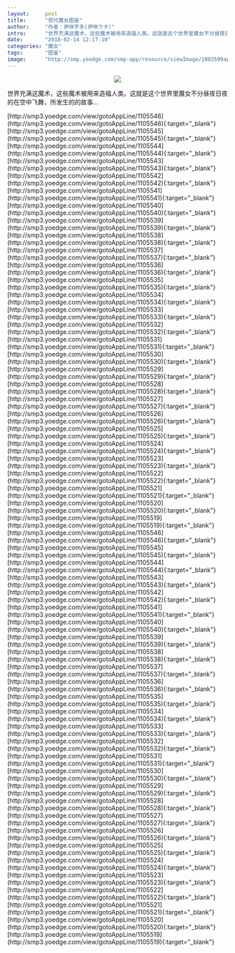 ```yaml
---
layout:     post
title:      "现代魔女图鉴"
author:     "作者：伊咲宇多(伊咲ウタ)"
intro:      "世界充满这魔术，这些魔术被用来造福人类。这就是这个世界里魔女不分昼夜日夜的在空中飞舞，所发生的的故事..."
date:       "2018-02-14 12:17:10"
categories: "魔女"
tags:       "图鉴"
image:      "http://smp.yoedge.com/smp-app/resource/viewImage/1003599appline.png"
---
```

<div style="text-align: center">
<p><img src="http://smp.yoedge.com/smp-app/resource/viewImage/1003599appline.png"/></p>
</div>
<p class="post-meta">
<span>世界充满这魔术，这些魔术被用来造福人类。这就是这个世界里魔女不分昼夜日夜的在空中飞舞，所发生的的故事...</span>
</p>
[http://smp3.yoedge.com/view/gotoAppLine/1105546](http://smp3.yoedge.com/view/gotoAppLine/1105546){:target="_blank"}
[http://smp3.yoedge.com/view/gotoAppLine/1105545](http://smp3.yoedge.com/view/gotoAppLine/1105545){:target="_blank"}
[http://smp3.yoedge.com/view/gotoAppLine/1105544](http://smp3.yoedge.com/view/gotoAppLine/1105544){:target="_blank"}
[http://smp3.yoedge.com/view/gotoAppLine/1105543](http://smp3.yoedge.com/view/gotoAppLine/1105543){:target="_blank"}
[http://smp3.yoedge.com/view/gotoAppLine/1105542](http://smp3.yoedge.com/view/gotoAppLine/1105542){:target="_blank"}
[http://smp3.yoedge.com/view/gotoAppLine/1105541](http://smp3.yoedge.com/view/gotoAppLine/1105541){:target="_blank"}
[http://smp3.yoedge.com/view/gotoAppLine/1105540](http://smp3.yoedge.com/view/gotoAppLine/1105540){:target="_blank"}
[http://smp3.yoedge.com/view/gotoAppLine/1105539](http://smp3.yoedge.com/view/gotoAppLine/1105539){:target="_blank"}
[http://smp3.yoedge.com/view/gotoAppLine/1105538](http://smp3.yoedge.com/view/gotoAppLine/1105538){:target="_blank"}
[http://smp3.yoedge.com/view/gotoAppLine/1105537](http://smp3.yoedge.com/view/gotoAppLine/1105537){:target="_blank"}
[http://smp3.yoedge.com/view/gotoAppLine/1105536](http://smp3.yoedge.com/view/gotoAppLine/1105536){:target="_blank"}
[http://smp3.yoedge.com/view/gotoAppLine/1105535](http://smp3.yoedge.com/view/gotoAppLine/1105535){:target="_blank"}
[http://smp3.yoedge.com/view/gotoAppLine/1105534](http://smp3.yoedge.com/view/gotoAppLine/1105534){:target="_blank"}
[http://smp3.yoedge.com/view/gotoAppLine/1105533](http://smp3.yoedge.com/view/gotoAppLine/1105533){:target="_blank"}
[http://smp3.yoedge.com/view/gotoAppLine/1105532](http://smp3.yoedge.com/view/gotoAppLine/1105532){:target="_blank"}
[http://smp3.yoedge.com/view/gotoAppLine/1105531](http://smp3.yoedge.com/view/gotoAppLine/1105531){:target="_blank"}
[http://smp3.yoedge.com/view/gotoAppLine/1105530](http://smp3.yoedge.com/view/gotoAppLine/1105530){:target="_blank"}
[http://smp3.yoedge.com/view/gotoAppLine/1105529](http://smp3.yoedge.com/view/gotoAppLine/1105529){:target="_blank"}
[http://smp3.yoedge.com/view/gotoAppLine/1105528](http://smp3.yoedge.com/view/gotoAppLine/1105528){:target="_blank"}
[http://smp3.yoedge.com/view/gotoAppLine/1105527](http://smp3.yoedge.com/view/gotoAppLine/1105527){:target="_blank"}
[http://smp3.yoedge.com/view/gotoAppLine/1105526](http://smp3.yoedge.com/view/gotoAppLine/1105526){:target="_blank"}
[http://smp3.yoedge.com/view/gotoAppLine/1105525](http://smp3.yoedge.com/view/gotoAppLine/1105525){:target="_blank"}
[http://smp3.yoedge.com/view/gotoAppLine/1105524](http://smp3.yoedge.com/view/gotoAppLine/1105524){:target="_blank"}
[http://smp3.yoedge.com/view/gotoAppLine/1105523](http://smp3.yoedge.com/view/gotoAppLine/1105523){:target="_blank"}
[http://smp3.yoedge.com/view/gotoAppLine/1105522](http://smp3.yoedge.com/view/gotoAppLine/1105522){:target="_blank"}
[http://smp3.yoedge.com/view/gotoAppLine/1105521](http://smp3.yoedge.com/view/gotoAppLine/1105521){:target="_blank"}
[http://smp3.yoedge.com/view/gotoAppLine/1105520](http://smp3.yoedge.com/view/gotoAppLine/1105520){:target="_blank"}
[http://smp3.yoedge.com/view/gotoAppLine/1105519](http://smp3.yoedge.com/view/gotoAppLine/1105519){:target="_blank"}
[http://smp3.yoedge.com/view/gotoAppLine/1105546](http://smp3.yoedge.com/view/gotoAppLine/1105546){:target="_blank"}
[http://smp3.yoedge.com/view/gotoAppLine/1105545](http://smp3.yoedge.com/view/gotoAppLine/1105545){:target="_blank"}
[http://smp3.yoedge.com/view/gotoAppLine/1105544](http://smp3.yoedge.com/view/gotoAppLine/1105544){:target="_blank"}
[http://smp3.yoedge.com/view/gotoAppLine/1105543](http://smp3.yoedge.com/view/gotoAppLine/1105543){:target="_blank"}
[http://smp3.yoedge.com/view/gotoAppLine/1105542](http://smp3.yoedge.com/view/gotoAppLine/1105542){:target="_blank"}
[http://smp3.yoedge.com/view/gotoAppLine/1105541](http://smp3.yoedge.com/view/gotoAppLine/1105541){:target="_blank"}
[http://smp3.yoedge.com/view/gotoAppLine/1105540](http://smp3.yoedge.com/view/gotoAppLine/1105540){:target="_blank"}
[http://smp3.yoedge.com/view/gotoAppLine/1105539](http://smp3.yoedge.com/view/gotoAppLine/1105539){:target="_blank"}
[http://smp3.yoedge.com/view/gotoAppLine/1105538](http://smp3.yoedge.com/view/gotoAppLine/1105538){:target="_blank"}
[http://smp3.yoedge.com/view/gotoAppLine/1105537](http://smp3.yoedge.com/view/gotoAppLine/1105537){:target="_blank"}
[http://smp3.yoedge.com/view/gotoAppLine/1105536](http://smp3.yoedge.com/view/gotoAppLine/1105536){:target="_blank"}
[http://smp3.yoedge.com/view/gotoAppLine/1105535](http://smp3.yoedge.com/view/gotoAppLine/1105535){:target="_blank"}
[http://smp3.yoedge.com/view/gotoAppLine/1105534](http://smp3.yoedge.com/view/gotoAppLine/1105534){:target="_blank"}
[http://smp3.yoedge.com/view/gotoAppLine/1105533](http://smp3.yoedge.com/view/gotoAppLine/1105533){:target="_blank"}
[http://smp3.yoedge.com/view/gotoAppLine/1105532](http://smp3.yoedge.com/view/gotoAppLine/1105532){:target="_blank"}
[http://smp3.yoedge.com/view/gotoAppLine/1105531](http://smp3.yoedge.com/view/gotoAppLine/1105531){:target="_blank"}
[http://smp3.yoedge.com/view/gotoAppLine/1105530](http://smp3.yoedge.com/view/gotoAppLine/1105530){:target="_blank"}
[http://smp3.yoedge.com/view/gotoAppLine/1105529](http://smp3.yoedge.com/view/gotoAppLine/1105529){:target="_blank"}
[http://smp3.yoedge.com/view/gotoAppLine/1105528](http://smp3.yoedge.com/view/gotoAppLine/1105528){:target="_blank"}
[http://smp3.yoedge.com/view/gotoAppLine/1105527](http://smp3.yoedge.com/view/gotoAppLine/1105527){:target="_blank"}
[http://smp3.yoedge.com/view/gotoAppLine/1105526](http://smp3.yoedge.com/view/gotoAppLine/1105526){:target="_blank"}
[http://smp3.yoedge.com/view/gotoAppLine/1105525](http://smp3.yoedge.com/view/gotoAppLine/1105525){:target="_blank"}
[http://smp3.yoedge.com/view/gotoAppLine/1105524](http://smp3.yoedge.com/view/gotoAppLine/1105524){:target="_blank"}
[http://smp3.yoedge.com/view/gotoAppLine/1105523](http://smp3.yoedge.com/view/gotoAppLine/1105523){:target="_blank"}
[http://smp3.yoedge.com/view/gotoAppLine/1105522](http://smp3.yoedge.com/view/gotoAppLine/1105522){:target="_blank"}
[http://smp3.yoedge.com/view/gotoAppLine/1105521](http://smp3.yoedge.com/view/gotoAppLine/1105521){:target="_blank"}
[http://smp3.yoedge.com/view/gotoAppLine/1105520](http://smp3.yoedge.com/view/gotoAppLine/1105520){:target="_blank"}
[http://smp3.yoedge.com/view/gotoAppLine/1105519](http://smp3.yoedge.com/view/gotoAppLine/1105519){:target="_blank"}


